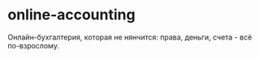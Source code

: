 # online-accounting
Онлайн-бухгалтерия, которая не нянчится: права,  деньги,  счета - всё по-взрослому.
